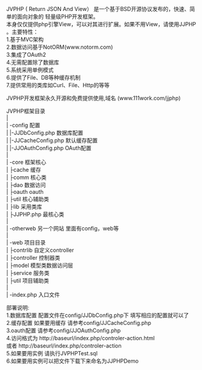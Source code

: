 <p>JVPHP ( Return JSON And View） 是一个基于BSD开源协议发布的，快速、简单的面向对象的 轻量级PHP开发框架。<br>
本身仅仅提供php引擎View，可以对其进行扩展。如果不用View，请使用JJPHP 。主要特性：<br>
  1.基于MVC架构<br>
  2.数据访问基于NotORM(www.notorm.com)<br>
  3.集成了OAuth2<br>
  4.无需配置除了数据库<br>
  5.系统采用单例模式<br>
  6.提供了File、DB等种缓存机制<br>
7.提供常用的类库如Curl、File、Http的等等</p>
<p>JVPHP开发框架永久开源和免费提供使用,域名 (www.111work.com/jjphp) </p>
<p>JVPHP框架目录<br>
  | <br>
  |  -config                      配置<br>
  |  |-JJDbConfig.php             数据库配置<br>
  |  |-JJCacheConfig.php          默认缓存配置<br>
  |  |-JJOAuthConfig.php          OAuth配置<br>
  | <br>
  |  -core			框架核心<br>
  |  ├cache			缓存<br>
  |  ├comm			核心类<br>
  |  ├dao			数据访问<br>
  |  ├oauth	                oauth<br>
  |  ├util		        核心辅助类<br>
  |  ├lib			     采用类库<br>
  |  ├JJPHP.php  		最核心类<br>
  |<br>
  |  -otherweb                    另一个网站 里面有config，web等<br>
  | <br>
  |  -web                         项目目录<br>
  |  ├contrlib                   自定义controller<br>
  |  ├controller                 控制器类<br>
  |  ├model                      模型类数据访问层<br>
  |  ├service                    服务类<br>
  |  ├util                       项目辅助类<br>
  |<br>
  |  -index.php                   入口文件<br>
</p>
<p>部署说明:<br>
  1.数据库配置 配置文件在config/JJDbConfig.php下 填写相应的配置就可以了<br>
  2.缓存配置   如果要用缓存 请参考config/JJCacheConfig.php<br>
  3.oauth配置  请参考config/JJOAuthConfig.php<br>
  4.访问格式为 http://baseurl/index.php/controler-action.html<br>
  或者 http://baseurl/index.php/controler-action<br>
  5.如果要用实例 请执行JVPHPTest.sql<br>
  6.如果要用实例可以把文件下载下来命名为JJPHPDemo</p>
<br />